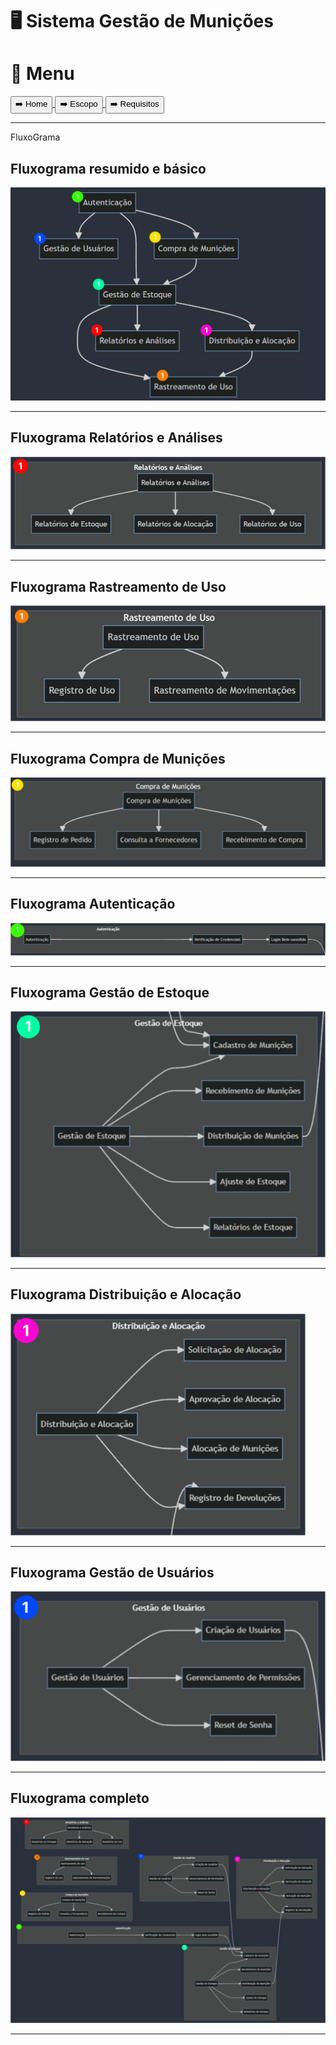 # 🖥️ Sistema Gestão de Munições

# 📕 Menu
<a href="../../Readme.md">
    <button>➡️ Home</button>
</a>
<a href="./escopo.md">
    <button>➡️ Escopo</button>
</a>
<a href="./requisitos.md">
    <button>➡️ Requisitos</button>
</a>
<hr

# FluxoGrama

## Fluxograma resumido e básico
<img src="../img/FluxoGeralBasico.jpg">
<hr>

## Fluxograma Relatórios e Análises
<img src="../img/Fluxo3.png">
<hr>

## Fluxograma Rastreamento de Uso
<img src="../img/Fluxo4.png">
<hr>

## Fluxograma Compra de Munições
<img src="../img/Fluxo5.png">
<hr>

## Fluxograma Autenticação
<img src="../img/Fluxo6.png">
<hr>

## Fluxograma Gestão de Estoque
<img src="../img/Fluxo7.png">
<hr>

## Fluxograma Distribuição e Alocação
<img src="../img/Fluxo8.png">
<hr>

## Fluxograma Gestão de Usuários
<img src="../img/Fluxo9.png">
<hr>

## Fluxograma completo
<img src="../img/fluxo2.jpg">
<hr>